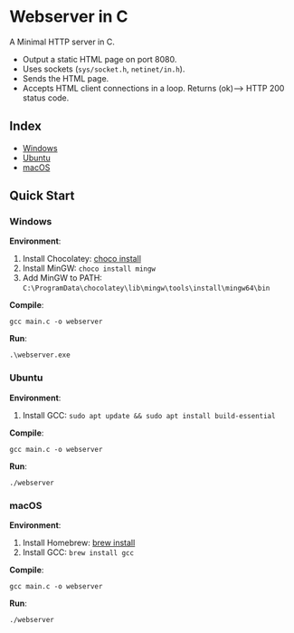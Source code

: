 # Webserver in C
A Minimal HTTP server in C. <br/>
- Output a static HTML page on port 8080. 
- Uses sockets (`sys/socket.h`, `netinet/in.h`). 
- Sends the HTML page. 
- Accepts HTML client connections in a loop. Returns (ok)--> HTTP 200 status code.

## Index
- [Windows](#windows)
- [Ubuntu](#ubuntu)
- [macOS](#macos)

## Quick Start

### Windows
**Environment**:
1. Install Chocolatey: [choco install](https://chocolatey.org/install)
2. Install MinGW: `choco install mingw`
3. Add MinGW to PATH: `C:\ProgramData\chocolatey\lib\mingw\tools\install\mingw64\bin`

**Compile**:
```
gcc main.c -o webserver
```

**Run**:
```
.\webserver.exe
```

### Ubuntu
**Environment**:
1. Install GCC: `sudo apt update && sudo apt install build-essential`

**Compile**:
```
gcc main.c -o webserver
```

**Run**:
```
./webserver
```

### macOS
**Environment**:
1. Install Homebrew: [brew install](https://brew.sh)
2. Install GCC: `brew install gcc`

**Compile**:
```
gcc main.c -o webserver
```

**Run**:
```
./webserver
```
